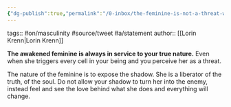 ```yaml
---
{"dg-publish":true,"permalink":"/0-inbox/the-feminine-is-not-a-threat-when-she-calls-out/"}
---
```


tags:: #on/masculinity #source/tweet #a/statement 
author:: [[Lorin Krenn\|Lorin Krenn]]

**The awakened feminine is always in service to your true nature.** Even when she triggers every cell in your being and you perceive her as a threat.

The nature of the feminine is to expose the shadow. She is a liberator of the truth, of the soul. Do not allow your shadow to turn her into the enemy, instead feel and see the love behind what she does and everything will change.